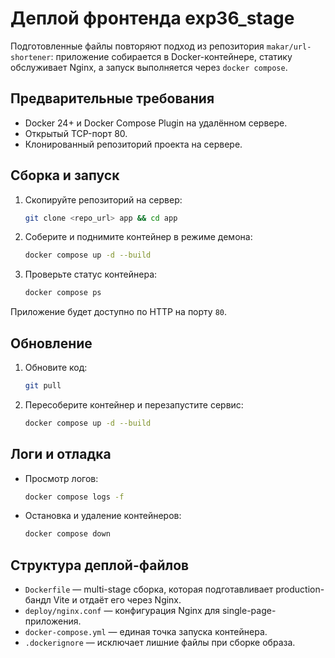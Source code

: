 # Деплой фронтенда exp36_stage

Подготовленные файлы повторяют подход из репозитория `makar/url-shortener`: приложение собирается в Docker-контейнере, статику обслуживает Nginx, а запуск выполняется через `docker compose`.

## Предварительные требования

* Docker 24+ и Docker Compose Plugin на удалённом сервере.
* Открытый TCP-порт 80.
* Клонированный репозиторий проекта на сервере.

## Сборка и запуск

1. Скопируйте репозиторий на сервер:

   ```bash
   git clone <repo_url> app && cd app
   ```

2. Соберите и поднимите контейнер в режиме демона:

   ```bash
   docker compose up -d --build
   ```

3. Проверьте статус контейнера:

   ```bash
   docker compose ps
   ```

Приложение будет доступно по HTTP на порту `80`.

## Обновление

1. Обновите код:

   ```bash
   git pull
   ```

2. Пересоберите контейнер и перезапустите сервис:

   ```bash
   docker compose up -d --build
   ```

## Логи и отладка

* Просмотр логов:

  ```bash
  docker compose logs -f
  ```

* Остановка и удаление контейнеров:

  ```bash
  docker compose down
  ```

## Структура деплой-файлов

* `Dockerfile` — multi-stage сборка, которая подготавливает production-бандл Vite и отдаёт его через Nginx.
* `deploy/nginx.conf` — конфигурация Nginx для single-page-приложения.
* `docker-compose.yml` — единая точка запуска контейнера.
* `.dockerignore` — исключает лишние файлы при сборке образа.
